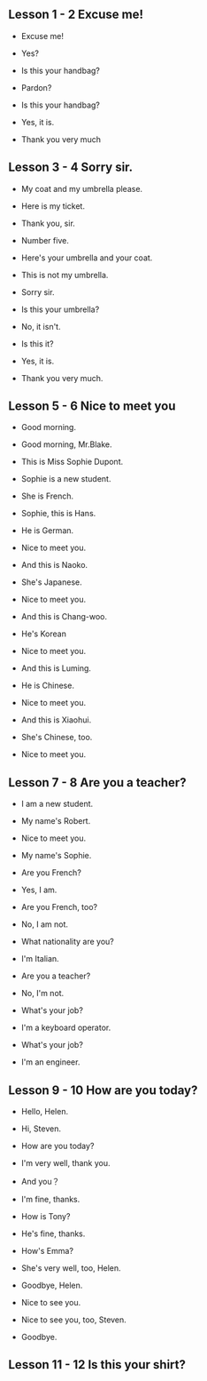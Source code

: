 ## Lesson 1 - 2 Excuse me!

- Excuse me!

* Yes?

- Is this your handbag?

* Pardon?

- Is this your handbag?

* Yes, it is.

* Thank you very much

## Lesson 3 - 4 Sorry sir.

- My coat and my umbrella please. 

- Here is my ticket.

* Thank you, sir.

* Number five.

* Here's your umbrella and your coat.

- This is not my umbrella.

* Sorry sir.

* Is this your umbrella?

- No, it isn't.

* Is this it?

- Yes, it is.

- Thank you very much.

## Lesson 5 - 6 Nice to meet you

- Good morning.

* Good morning, Mr.Blake.

- This is Miss Sophie Dupont.

- Sophie is a new student.

- She is French.

- Sophie, this is Hans.

- He is German.

* Nice to meet you.

- And this is Naoko.

- She's Japanese.

* Nice to meet you.

- And this is Chang-woo.

- He's Korean

* Nice to meet you.

- And this is Luming.

- He is Chinese.

* Nice to meet you.

- And this is Xiaohui.

- She's Chinese, too.

* Nice to meet you.

## Lesson 7 - 8 Are you a teacher?

- I am a new student.

- My name's Robert.

- Nice to meet you.

* My name's Sophie.

- Are you French?

* Yes, I am.

* Are you French, too?

- No, I am not.

* What nationality are you? 

- I'm Italian.

- Are you a teacher?

* No, I'm not.

- What's your job?

* I'm a keyboard operator.

* What's your job?

- I'm an engineer.

## Lesson 9 - 10 How are you today?

- Hello, Helen.

* Hi, Steven.

- How are you today? 

* I'm very well, thank you.

* And you？

- I'm fine, thanks.

- How is Tony?

* He's fine, thanks.

* How's Emma?

- She's very well, too, Helen.

- Goodbye, Helen.

- Nice to see you.

* Nice to see you, too, Steven.

* Goodbye. 

## Lesson 11 - 12 Is this your shirt?